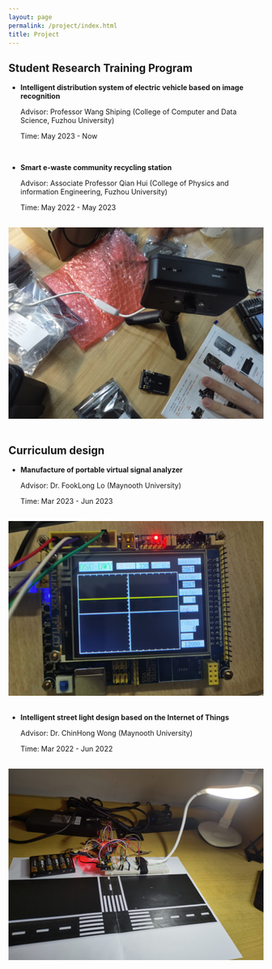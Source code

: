 ```yaml
---
layout: page
permalink: /project/index.html
title: Project
---
```



## Student Research Training Program

- **Intelligent distribution system of electric vehicle based on image recognition**

  Advisor: Professor Wang Shiping (College of Computer and Data Science, Fuzhou University)

  Time: May 2023 - Now

<br>

- **Smart e-waste community recycling station**
  
  Advisor: Associate Professor Qian Hui (College of Physics and information Engineering, Fuzhou University)

  Time: May 2022 - May 2023

<br>
<div>
<img src="/images/zp4.JPG">
</div>
<br>

## Curriculum design

- **Manufacture of portable virtual signal analyzer**

  Advisor: Dr. FookLong Lo (Maynooth University)

  Time: Mar 2023 - Jun 2023

<br>
<div>
<img src="/images/zp3.JPG">
</div>
<br>

- **Intelligent street light design based on the Internet of Things**
  
  Advisor: Dr. ChinHong Wong (Maynooth University)

  Time: Mar 2022 - Jun 2022
  
<br>
<div>
<img src="/images/zpa.JPG">
</div>
<br>
  
